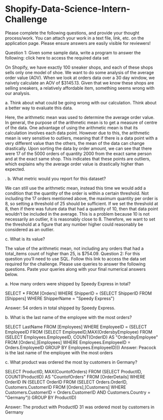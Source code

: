 # Shopify-Data-Science-Intern-Challenge

Please complete the following questions, and provide your thought process/work. You can attach your work in a text file, link, etc. on the application page. Please ensure answers are easily visible for reviewers!

Question 1: Given some sample data, write a program to answer the following: click here to access the required data set

On Shopify, we have exactly 100 sneaker shops, and each of these shops sells only one model of shoe. We want to do some analysis of the average order value (AOV). When we look at orders data over a 30 day window, we naively calculate an AOV of $3145.13. Given that we know these shops are selling sneakers, a relatively affordable item, something seems wrong with our analysis. 


a.	Think about what could be going wrong with our calculation. Think about a better way to evaluate this data. 

Here, the arithmetic mean was used to determine the average order value. In general, the purpose of the arithmetic mean is to get a measure of centre of the data. One advantage of using the arithmetic mean is that its calculation involves each data point. However due to this, the arithmetic mean is very sensitive to outliers, meaning that if there is a data point with a very different value than the others, the mean of the data can change drastically. Upon sorting the data by order amount, we can see that there were 17 of the 5000 orders of quantity 2000 from the exact same person and at the exact same shop. This indicates that these points are outliers, which explains why the average order value is drastically higher than expected. 

.
b.	What metric would you report for this dataset?

We can still use the arithmetic mean, instead this time we would add a condition that the quantity of the order is within a certain threshold. Not including the 17 orders mentioned above, the maximum quantity per order is 8, so setting a threshold of 25 should be sufficient. If we set the threshold at 8, then if there was future data that had a quantity of 10, then that data point wouldn’t be included in the average. This is a problem because 10 is not necessarily an outlier, it is reasonably close to 8. Therefore, we want to set the threshold at a figure that any number higher could reasonably be considered as an outlier.


c.	What is its value?

The value of the arithmetic mean, not including any orders that had a total_items count of higher than 25, is $754.09.
Question 2: For this question you’ll need to use SQL. Follow this link to access the data set required for the challenge. Please use queries to answer the following questions. Paste your queries along with your final numerical answers below.


a.	How many orders were shipped by Speedy Express in total?

SELECT * FROM [Orders]
WHERE ShipperID = 
	(SELECT ShipperID FROM [Shippers]
    	WHERE ShipperName = "Speedy Express")

Answer: 54 orders in total shipped by Speedy Express.
				
b.	What is the last name of the employee with the most orders?

SELECT LastName FROM [Employees] 
WHERE EmployeeID = 
(SELECT EmployeeID FROM
(SELECT EmployeeID,MAX(OrdersbyEmployee) FROM
(SELECT Employees.EmployeeID, COUNT(OrderID) AS "OrdersbyEmployee" FROM [Orders],[Employees]
WHERE Employees.EmployeeID = Orders.EmployeeID
GROUP BY Employees.EmployeeID)))
Answer: Peacock is the last name of the employee with the most orders

c.	What product was ordered the most by customers in Germany?

SELECT ProductID, MAX(CountofOrders) FROM 
(SELECT ProductID, COUNT(ProductID) AS "CountofOrders" FROM [OrderDetails] 
WHERE OrderID IN
(SELECT OrderID FROM 
(SELECT Orders.OrderID, Customers.CustomerID 
FROM [Orders],[Customers]
WHERE Customers.CustomerID = Orders.CustomerID AND Customers.Country = "Germany"))
GROUP BY ProductID)

Answer: The product with ProductID 31 was ordered most by customers in Germany
